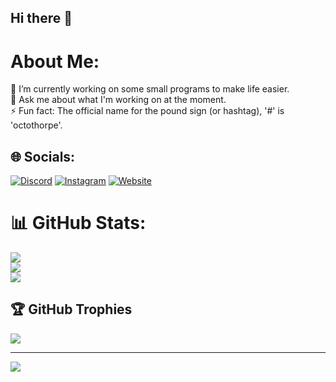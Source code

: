 ## Hi there 👋

# About Me:
🔭 I’m currently working on some small programs to make life easier.<br>💬 Ask me about what I'm working on at the moment.<br>⚡ Fun fact: The official name for the pound sign (or hashtag), '#' is 'octothorpe'.


## 🌐 Socials:
[![Discord](https://img.shields.io/badge/Discord-%237289DA.svg?logo=discord&logoColor=white)](https://discord.gg/7c7zF9ZrEv) [![Instagram](https://img.shields.io/badge/Instagram-%23E4405F.svg?logo=Instagram&logoColor=white)](https://instagram.com/gpr.inkblot) [![Website](https://img.shields.io/badge/Website-%237289DA.svg?logo=etsy&logoColor=white)](https://everdro1d.github.io/)

# 📊 GitHub Stats:
![](https://github-readme-stats.vercel.app/api?username=everdro1d&theme=onedark&hide_border=true&include_all_commits=false&count_private=true)<br/>
![](https://github-readme-streak-stats.herokuapp.com/?user=everdro1d&theme=onedark&hide_border=true)<br/>
![](https://github-readme-stats.vercel.app/api/top-langs/?username=everdro1d&theme=onedark&hide_border=true&include_all_commits=false&count_private=true&layout=compact)

## 🏆 GitHub Trophies
![](https://github-profile-trophy.vercel.app/?username=everdro1d&theme=onedark&no-frame=false&no-bg=false&margin-w=4)

---
[![](https://visitcount.itsvg.in/api?id=everdro1d&icon=5&color=6)](https://visitcount.itsvg.in)

<!-- Created with GPRM ( https://gprm.itsvg.in ) very nice, reccomend++ -->
